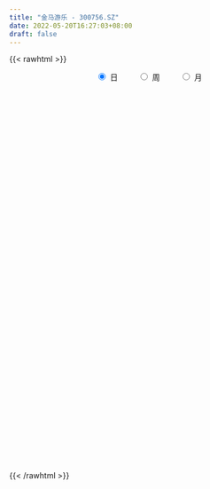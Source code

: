 ```yaml
---
title: "金马游乐 - 300756.SZ"
date: 2022-05-20T16:27:03+08:00
draft: false
---
```

{{< rawhtml >}}
    <div style="text-align: center">
        <label style="padding: 1rem;"><input style="margin-right: .5rem" type="radio" name="period" value="D" checked onclick="period_change(this)">日</label>
        <label style="padding: 1rem;"><input style="margin-right: .5rem" type="radio" name="period" value="W" onclick="period_change(this)">周</label>
        <label style="padding: 1rem;"><input style="margin-right: .5rem" type="radio" name="period" value="M" onclick="period_change(this)">月</label>
    </div>
    <div id="chart" style="height: 700px;"></div> 
    <script type="text/javascript">
        const D_v = [41791.72,28445.21,29603.49,18805.01,25481.52,21614.61,13512.84,15832.2,21004.2,51958.06,29318.16,19477.83,19398.28,21227.28,16677.79,29807.79,22345.24,20035.12,13011.92,22709.76,17026.54,17397.31,15938.8,26209.72,21666.99,13577.0,18174.87,13689.4,12598.96,11327.68,15265.4,8093.0,11529.49,7909.86,12823.84,11149.48,10068.52,16698.42,15607.52,10422.4,7489.0,21372.32,23774.2,17710.72,13876.42,17739.04,36797.83,20858.23,15910.48,14845.24,17178.0,12751.32,12266.32,13842.59,13788.48,15167.4,15222.09,13916.52,11595.19,11671.18,34374.65,35642.68,20893.26,19210.4,13334.0,11614.6,7836.52,8804.0,13968.81,15282.57,9867.14,15678.86,11399.45,21634.32,18887.16,24591.29,15688.49,25039.28,18255.13,35485.08,25332.93,16117.15,16929.19,17138.19,32909.09,66642.56,39795.81,32542.0,27657.74,19979.61,13979.57,21796.95,14996.46,11065.72,11723.44,9374.2,10026.48,6501.82,8238.06,5513.89,8792.71,7507.0,6405.96,6919.1,8795.6,4790.4,5528.32,6126.6,6382.0,6943.16,4678.0,5534.17,3573.55,6371.26,10376.12,7193.3,7725.92,6189.82,7402.15,12144.49,22395.38,20398.78,43490.53,37505.17,47205.06,58125.58,39273.61,30951.4,39375.48,69225.74,44776.04,37447.2,43172.28,102939.01,64238.3,77310.62,41898.05,47973.95,68713.9,48611.01,32562.49,33575.04,27593.36,23090.76,27222.0,66225.52,58573.16,52114.12,30838.2,46914.72,38780.6,38598.81,55212.16,45372.04,31660.92,35950.88,20894.36,28726.52,24965.29,30017.8,25528.18,30975.21,59998.12,38631.05,34558.01,17453.0,48476.63,47192.4,33778.0,48865.0,33880.08,32244.68,27679.2,29752.88,27123.69,19470.12,21349.32,10469.25,14386.09,10725.72,12309.0,14958.22,13613.82,13543.0,17791.32,39294.0,30204.36,19167.0,19820.0,10713.04,11099.0,12220.04,12632.32,19011.48,9457.0,10245.06,9083.16,6327.52,10867.0,9359.0,10230.72,13039.49,9687.6,8901.88,8170.24,7325.52,8995.6,13392.12,17716.2,9926.16,10277.2,20566.0,9602.0,12883.6,9801.92,10905.0,11874.96,7671.76,10244.44,26529.04,22950.72,21790.52,22899.28,15997.0,29352.28,24124.64,14117.52,14490.0,9316.56,20406.04,11741.04,10606.0,9542.32,11204.88,9603.0,8494.52,9356.94,8498.4,7420.64,4725.6,7469.36,5626.0,6974.78,9442.08,6322.6,9594.44,5317.61,4576.0,3890.0,4084.32]
const D_histogram = [0.0,-0.0293561254,-0.0270048717,-0.0673830648,-0.056329956,-0.1270871802,-0.1366326395,-0.1708176122,-0.1525326002,0.1532993592,0.3038902384,0.3498685193,0.3538733905,0.352889833,0.3301579315,0.2578576682,0.1978964336,0.0877345035,0.0416655618,0.0706359179,0.112412776,0.1150979134,0.0565019585,-0.181150624,-0.3458537196,-0.5007217523,-0.4716870413,-0.4203682432,-0.3631960894,-0.3262224327,-0.2335422424,-0.2251442296,-0.1680296559,-0.1576582191,-0.1129511639,-0.0558293304,-0.0780326454,-0.0956449789,-0.0052157203,0.0020609015,0.0251178121,0.1486970078,0.080213776,-0.0024968449,-0.0948888127,-0.2048818432,-0.3803006759,-0.4590292791,-0.4273086509,-0.350023868,-0.2436049168,-0.1928717425,-0.1945774969,-0.2050055203,-0.1784051081,-0.2074413561,-0.1576737441,-0.1130934138,-0.0757581129,-0.0377284232,0.0786009872,0.0060716986,-0.0916975678,-0.0531719129,-0.0140805936,0.0380261968,0.0737746332,0.0787207083,0.1258248922,0.1308647086,0.1300367608,0.1648449859,0.2038344382,0.2850557894,0.37060905,0.33612343,0.3231679607,0.2796155667,0.2255513441,0.1921074586,0.1811996291,0.1864903089,0.2088896246,0.2390856379,0.3071403357,0.3959329023,0.3664457012,0.318416788,0.2931053161,0.2278083284,0.1499255983,0.0072686187,-0.1123663135,-0.2065766695,-0.2328550066,-0.2631480173,-0.3129148695,-0.3268931268,-0.3903522805,-0.3874349869,-0.3026171571,-0.2525470092,-0.2307724259,-0.186505132,-0.1070609657,-0.0471416198,-0.0267443911,-0.0193636276,-0.0230368171,-0.0608349454,-0.0891838799,-0.0901374011,-0.0609010486,-0.0562557383,-0.0958568623,-0.0747425144,-0.0075749077,0.0141166104,0.078887454,0.1581499163,0.2541052757,0.310241759,0.4462606998,0.5029474001,0.5651426869,0.6855926222,0.722997742,0.658794566,0.6227522952,0.5729219193,0.4615107976,0.4432876871,0.3870532876,0.5515669985,0.4527196791,0.3888728962,0.2083873683,0.1641687917,0.1268932809,-0.1034767336,-0.3059926202,-0.4854800324,-0.5851349182,-0.5975621297,-0.5609614247,-0.3583394722,-0.1297485681,-0.0114400126,0.0507151465,0.1081239402,0.1407947814,0.0404168225,0.0596510713,0.0742159603,-0.0037850364,-0.1388978522,-0.2258266399,-0.2449359483,-0.2372080901,-0.1850820823,-0.1399858749,-0.0553920539,0.0483734546,0.0418192684,-0.080219793,-0.1551049457,-0.118298273,-0.0297377615,0.0062760872,-0.1061429459,-0.0865671342,-0.173988688,-0.1703323869,-0.2587270315,-0.2968475022,-0.3295001298,-0.4309295839,-0.4676976595,-0.5579466641,-0.5308477066,-0.4731658176,-0.380391533,-0.2728092899,-0.1737270896,-0.1536937217,-0.0218096476,0.0048377771,0.0362309407,-0.0057962844,-0.0156826192,0.0168283408,0.0090764533,0.0441209964,0.01662166,0.0208859619,0.0422352451,0.0839266392,0.1168459575,0.1378078716,0.1319932203,0.1330120466,0.0677579642,0.0242202031,0.0386405884,0.0642932945,0.0508225424,-0.0491210217,-0.0473032189,-0.0218959697,-0.0174468355,-0.0148401285,-0.0556107014,-0.0932255321,-0.1400798027,-0.1433628322,-0.1124556307,-0.1406164555,-0.114658515,-0.0775774149,-0.0161462726,0.0720415458,0.1415803032,0.1948239873,0.1503797536,0.2196395888,0.1703262119,0.1107934574,0.0062421982,-0.0246945926,0.018352023,0.0442066445,0.0297497872,-0.0086453008,-0.1538239356,-0.2833046622,-0.3355243379,-0.3989956013,-0.3446670971,-0.2619624161,-0.1920139666,-0.0988285122,-0.0199889508,0.0381134219,0.0768945527,0.1102917471,0.1517139906,0.1637401381,0.1812266437,0.2020822255,0.2177520188]
const D_fast = [0.0,-0.0366951567,-0.041095121,-0.0983190802,-0.1013484605,-0.2038774797,-0.2475810989,-0.3244704747,-0.3443186127,-0.0001618135,0.2264016253,0.359847036,0.4523202548,0.5395591556,0.599366737,0.5915308907,0.5810437645,0.4928154603,0.4571629091,0.5037922446,0.5736722967,0.6051319125,0.5606614472,0.2777212087,0.0265546832,-0.2534937876,-0.3423808369,-0.3961540996,-0.4297809681,-0.4743629196,-0.4400682899,-0.4879563345,-0.4728491748,-0.5018922927,-0.4854230285,-0.4422585277,-0.483970004,-0.5254935822,-0.4363682536,-0.4285764065,-0.3992400429,-0.2384865952,-0.286916383,-0.3702512152,-0.4863653861,-0.6475788774,-0.9180728791,-1.1115588021,-1.1866653366,-1.1968865207,-1.1513687987,-1.1488535601,-1.1992036886,-1.2608830921,-1.278883957,-1.3597805439,-1.349431368,-1.3331243911,-1.3147286185,-1.2861310346,-1.1501513774,-1.2211627413,-1.3418563997,-1.316623723,-1.2810525521,-1.2194392125,-1.1652471178,-1.1406208656,-1.0620604587,-1.0243044652,-0.9926232228,-0.9166037511,-0.8266556893,-0.6741703908,-0.4959648676,-0.4464196301,-0.3785831093,-0.3522316116,-0.3499079982,-0.3353250191,-0.3009329412,-0.2490196843,-0.1743979624,-0.0844305396,0.0604092422,0.2481850343,0.3103092584,0.3418845422,0.3898493994,0.3815044938,0.3411031633,0.2002633384,0.0525368278,-0.0933176956,-0.1778097844,-0.2738897994,-0.401885369,-0.4975869079,-0.6586341318,-0.7525755849,-0.7434120443,-0.7564786488,-0.7923971719,-0.7947561611,-0.7420772362,-0.6939432952,-0.6802321643,-0.6776923077,-0.6871247014,-0.7401315661,-0.7907764706,-0.8142643421,-0.8002532517,-0.809671876,-0.8732372156,-0.8708084962,-0.8055346165,-0.7803139458,-0.6958212386,-0.5770212973,-0.417539619,-0.2838426959,-0.0362585802,0.1461649701,0.3496459287,0.6414940195,0.8596485748,0.9601440403,1.0797898433,1.1731899472,1.1771565249,1.2697553362,1.3102842586,1.6126897191,1.6270223195,1.6603937607,1.5320050749,1.5288286962,1.5232765056,1.2670373077,0.988023266,0.6871658457,0.4412272304,0.2794094864,0.1757698353,0.2888069197,0.4849606818,0.6004092342,0.6752431799,0.7596829587,0.8275524953,0.7372787419,0.7714257586,0.8045446377,0.7255973818,0.555760103,0.4123746554,0.3320313599,0.2804571955,0.2863126828,0.2964124214,0.3671582289,0.4830171011,0.4869177321,0.3448237223,0.2311623332,0.2383944377,0.3195205088,0.3571033793,0.2181486097,0.2160826379,0.085163912,0.0462371164,-0.106839286,-0.2191716323,-0.3341992924,-0.5433611424,-0.6970536329,-0.9267893035,-1.0324022727,-1.0930118381,-1.0953354367,-1.0559555161,-1.0003050881,-1.0186951507,-0.8922634886,-0.8644066195,-0.8239557207,-0.8674320169,-0.8812390066,-0.8445209614,-0.8500037356,-0.8039289434,-0.8272728647,-0.8177870724,-0.7858789779,-0.723205924,-0.6610751163,-0.6056612343,-0.5784775805,-0.5442057425,-0.592520334,-0.6300030443,-0.6059225119,-0.5641964822,-0.5649615987,-0.6771854182,-0.6871934201,-0.6672601633,-0.667172738,-0.6682760631,-0.7229493113,-0.7838705251,-0.8657447464,-0.9048684839,-0.9020751902,-0.9653901288,-0.9680968171,-0.9504100707,-0.8930154965,-0.7868172917,-0.6818834584,-0.5799337776,-0.5867830728,-0.4626133404,-0.4693451644,-0.5011795545,-0.6041702641,-0.6412807031,-0.5936460818,-0.5567397991,-0.5637592096,-0.6043156229,-0.7879502415,-0.9882571338,-1.1243578939,-1.2875780577,-1.3194163278,-1.3022022507,-1.2802572929,-1.2117789665,-1.1379366428,-1.0703059146,-1.0123011456,-0.9513310144,-0.8719802733,-0.8190190912,-0.7562259248,-0.6848497867,-0.6147419886]
const D_slow = [0.0,-0.0073390313,-0.0140902493,-0.0309360155,-0.0450185045,-0.0767902995,-0.1109484594,-0.1536528624,-0.1917860125,-0.1534611727,-0.0774886131,0.0099785167,0.0984468643,0.1866693226,0.2692088055,0.3336732225,0.3831473309,0.4050809568,0.4154973472,0.4331563267,0.4612595207,0.4900339991,0.5041594887,0.4588718327,0.3724084028,0.2472279647,0.1293062044,0.0242141436,-0.0665848787,-0.1481404869,-0.2065260475,-0.2628121049,-0.3048195189,-0.3442340737,-0.3724718646,-0.3864291972,-0.4059373586,-0.4298486033,-0.4311525334,-0.430637308,-0.424357855,-0.387183603,-0.367130159,-0.3677543702,-0.3914765734,-0.4426970342,-0.5377722032,-0.652529523,-0.7593566857,-0.8468626527,-0.9077638819,-0.9559818175,-1.0046261918,-1.0558775718,-1.1004788489,-1.1523391879,-1.1917576239,-1.2200309773,-1.2389705056,-1.2484026114,-1.2287523646,-1.2272344399,-1.2501588319,-1.2634518101,-1.2669719585,-1.2574654093,-1.239021751,-1.2193415739,-1.1878853509,-1.1551691737,-1.1226599835,-1.081448737,-1.0304901275,-0.9592261802,-0.8665739176,-0.7825430601,-0.70175107,-0.6318471783,-0.5754593423,-0.5274324776,-0.4821325704,-0.4355099931,-0.383287587,-0.3235161775,-0.2467310936,-0.147747868,-0.0561364427,0.0234677543,0.0967440833,0.1536961654,0.191177565,0.1929947197,0.1649031413,0.1132589739,0.0550452223,-0.0107417821,-0.0889704994,-0.1706937811,-0.2682818513,-0.365140598,-0.4407948873,-0.5039316396,-0.561624746,-0.608251029,-0.6350162705,-0.6468016754,-0.6534877732,-0.6583286801,-0.6640878844,-0.6792966207,-0.7015925907,-0.724126941,-0.7393522031,-0.7534161377,-0.7773803533,-0.7960659819,-0.7979597088,-0.7944305562,-0.7747086927,-0.7351712136,-0.6716448947,-0.5940844549,-0.48251928,-0.35678243,-0.2154967582,-0.0440986027,0.1366508328,0.3013494743,0.4570375481,0.6002680279,0.7156457273,0.8264676491,0.923230971,1.0611227206,1.1743026404,1.2715208645,1.3236177065,1.3646599045,1.3963832247,1.3705140413,1.2940158863,1.1726458781,1.0263621486,0.8769716162,0.73673126,0.6471463919,0.6147092499,0.6118492468,0.6245280334,0.6515590185,0.6867577138,0.6968619194,0.7117746873,0.7303286774,0.7293824183,0.6946579552,0.6382012952,0.5769673082,0.5176652856,0.4713947651,0.4363982963,0.4225502829,0.4346436465,0.4450984636,0.4250435154,0.3862672789,0.3566927107,0.3492582703,0.3508272921,0.3242915556,0.3026497721,0.2591526001,0.2165695033,0.1518877455,0.0776758699,-0.0046991625,-0.1124315585,-0.2293559734,-0.3688426394,-0.5015545661,-0.6198460205,-0.7149439037,-0.7831462262,-0.8265779986,-0.865001429,-0.8704538409,-0.8692443966,-0.8601866615,-0.8616357326,-0.8655563874,-0.8613493022,-0.8590801888,-0.8480499398,-0.8438945247,-0.8386730343,-0.828114223,-0.8071325632,-0.7779210738,-0.7434691059,-0.7104708008,-0.6772177892,-0.6602782981,-0.6542232474,-0.6445631003,-0.6284897767,-0.6157841411,-0.6280643965,-0.6398902012,-0.6453641936,-0.6497259025,-0.6534359346,-0.66733861,-0.690644993,-0.7256649437,-0.7615056517,-0.7896195594,-0.8247736733,-0.853438302,-0.8728326558,-0.8768692239,-0.8588588375,-0.8234637617,-0.7747577649,-0.7371628265,-0.6822529292,-0.6396713763,-0.6119730119,-0.6104124624,-0.6165861105,-0.6119981048,-0.6009464436,-0.5935089968,-0.595670322,-0.6341263059,-0.7049524715,-0.788833556,-0.8885824563,-0.9747492306,-1.0402398346,-1.0882433263,-1.1129504543,-1.117947692,-1.1084193366,-1.0891956984,-1.0616227616,-1.0236942639,-0.9827592294,-0.9374525685,-0.8869320121,-0.8324940074]
const D_data = [['2021-05-11', 31.1, 31.06, 29.81, 32.2],['2021-05-12', 30.4, 30.6, 29.54, 31.19],['2021-05-13', 30.48, 30.9, 30.0, 32.05],['2021-05-14', 30.88, 30.22, 29.95, 31.18],['2021-05-17', 30.03, 30.73, 29.45, 31.44],['2021-05-18', 30.15, 29.46, 29.28, 31.1],['2021-05-19', 29.52, 29.89, 29.3, 30.8],['2021-05-20', 29.99, 29.32, 29.03, 30.24],['2021-05-21', 29.5, 29.78, 28.63, 31.18],['2021-05-24', 29.71, 34.24, 29.5, 34.24],['2021-05-25', 33.87, 33.7, 33.41, 34.94],['2021-05-26', 34.39, 33.18, 32.71, 34.47],['2021-05-27', 32.68, 33.08, 32.6, 33.89],['2021-05-28', 32.73, 33.33, 32.48, 34.45],['2021-05-31', 33.02, 33.3, 32.51, 33.5],['2021-06-01', 34.3, 32.7, 32.5, 35.6],['2021-06-02', 32.0, 32.73, 31.31, 33.48],['2021-06-03', 32.08, 31.81, 31.67, 33.87],['2021-06-04', 32.1, 32.3, 31.65, 33.34],['2021-06-07', 32.3, 33.3, 31.89, 33.63],['2021-06-08', 33.18, 33.79, 33.02, 34.34],['2021-06-09', 33.55, 33.58, 33.25, 35.08],['2021-06-10', 33.29, 32.8, 32.39, 34.11],['2021-06-11', 32.48, 29.77, 29.7, 33.21],['2021-06-15', 30.18, 29.44, 28.9, 31.16],['2021-06-16', 28.64, 28.4, 28.31, 29.44],['2021-06-17', 28.58, 30.0, 28.11, 30.36],['2021-06-18', 31.59, 30.15, 28.82, 31.59],['2021-06-21', 29.85, 30.2, 29.49, 30.43],['2021-06-22', 30.2, 29.91, 29.76, 30.98],['2021-06-23', 29.51, 30.71, 29.51, 31.45],['2021-06-24', 30.71, 29.71, 29.5, 30.71],['2021-06-25', 29.6, 30.3, 29.0, 30.64],['2021-06-28', 29.8, 29.72, 29.7, 30.85],['2021-06-29', 30.2, 30.14, 29.6, 31.5],['2021-06-30', 29.75, 30.45, 29.4, 30.67],['2021-07-01', 30.04, 29.44, 29.17, 30.32],['2021-07-02', 29.45, 29.26, 28.38, 29.78],['2021-07-05', 29.0, 30.71, 28.68, 30.85],['2021-07-06', 30.74, 29.87, 29.39, 30.98],['2021-07-07', 29.9, 30.1, 29.42, 30.46],['2021-07-08', 30.2, 31.77, 29.87, 32.45],['2021-07-09', 31.75, 29.55, 29.29, 31.77],['2021-07-12', 29.55, 28.94, 28.68, 29.84],['2021-07-13', 28.8, 28.25, 28.13, 29.08],['2021-07-14', 28.24, 27.3, 27.1, 28.77],['2021-07-15', 25.0, 25.4, 24.39, 26.78],['2021-07-16', 25.49, 25.5, 24.93, 26.05],['2021-07-19', 25.16, 26.3, 25.15, 26.8],['2021-07-20', 26.26, 26.74, 25.99, 26.97],['2021-07-21', 26.94, 27.24, 26.94, 28.21],['2021-07-22', 26.97, 26.66, 26.42, 27.47],['2021-07-23', 26.5, 25.84, 25.49, 26.92],['2021-07-26', 25.58, 25.39, 25.0, 26.44],['2021-07-27', 25.49, 25.59, 25.18, 26.36],['2021-07-28', 25.33, 24.57, 24.47, 25.71],['2021-07-29', 24.56, 25.3, 24.55, 25.45],['2021-07-30', 25.08, 25.21, 24.5, 26.25],['2021-08-02', 24.7, 25.09, 24.55, 25.44],['2021-08-03', 25.09, 25.08, 24.76, 25.65],['2021-08-04', 25.59, 26.32, 25.59, 29.99],['2021-08-05', 25.8, 23.93, 23.87, 25.95],['2021-08-06', 23.73, 22.94, 22.43, 23.99],['2021-08-09', 22.74, 24.25, 22.63, 24.35],['2021-08-10', 24.02, 24.26, 23.78, 24.57],['2021-08-11', 24.2, 24.5, 23.9, 24.66],['2021-08-12', 24.5, 24.4, 24.16, 24.65],['2021-08-13', 24.28, 24.01, 23.79, 24.54],['2021-08-16', 24.25, 24.59, 24.05, 24.98],['2021-08-17', 24.49, 24.14, 24.08, 24.97],['2021-08-18', 23.89, 24.02, 23.41, 24.13],['2021-08-19', 23.96, 24.52, 23.91, 24.94],['2021-08-20', 24.78, 24.77, 24.01, 25.36],['2021-08-23', 24.54, 25.68, 24.49, 26.26],['2021-08-24', 25.8, 26.32, 25.07, 26.38],['2021-08-25', 26.31, 25.12, 25.05, 26.31],['2021-08-26', 24.89, 25.42, 24.89, 25.88],['2021-08-27', 25.42, 25.03, 24.32, 26.25],['2021-08-30', 24.85, 24.75, 24.3, 25.6],['2021-08-31', 25.2, 24.86, 24.6, 26.75],['2021-09-01', 24.61, 25.1, 23.59, 25.29],['2021-09-02', 24.8, 25.37, 24.7, 25.58],['2021-09-03', 25.5, 25.76, 25.06, 26.03],['2021-09-06', 25.76, 26.13, 25.61, 26.48],['2021-09-07', 26.27, 27.05, 25.9, 28.0],['2021-09-08', 27.5, 27.99, 27.1, 30.5],['2021-09-09', 27.78, 26.96, 26.57, 27.83],['2021-09-10', 26.64, 26.79, 26.3, 28.39],['2021-09-13', 26.34, 27.13, 25.89, 27.92],['2021-09-14', 27.14, 26.61, 26.61, 27.97],['2021-09-15', 26.3, 26.24, 26.02, 27.0],['2021-09-16', 26.1, 24.92, 24.83, 26.48],['2021-09-17', 24.92, 24.48, 24.13, 25.16],['2021-09-22', 24.0, 24.11, 23.7, 24.5],['2021-09-23', 24.3, 24.47, 24.02, 24.78],['2021-09-24', 24.57, 24.07, 23.86, 24.87],['2021-09-27', 24.0, 23.37, 23.07, 24.5],['2021-09-28', 23.11, 23.37, 23.11, 23.76],['2021-09-29', 23.37, 22.22, 22.22, 23.37],['2021-09-30', 22.29, 22.53, 22.21, 22.75],['2021-10-08', 22.76, 23.46, 22.76, 23.98],['2021-10-11', 23.65, 23.1, 22.81, 23.66],['2021-10-12', 22.95, 22.67, 22.33, 23.27],['2021-10-13', 22.71, 22.88, 22.38, 22.95],['2021-10-14', 22.9, 23.45, 22.78, 23.7],['2021-10-15', 23.66, 23.43, 23.26, 23.66],['2021-10-18', 23.43, 23.03, 22.8, 23.46],['2021-10-19', 23.1, 22.83, 22.74, 23.48],['2021-10-20', 22.72, 22.59, 22.43, 22.79],['2021-10-21', 22.68, 21.92, 21.91, 22.68],['2021-10-22', 22.03, 21.7, 21.67, 22.16],['2021-10-25', 21.93, 21.79, 21.3, 21.93],['2021-10-26', 21.92, 22.08, 21.75, 22.09],['2021-10-27', 22.14, 21.71, 21.65, 22.59],['2021-10-28', 21.89, 20.89, 20.67, 21.89],['2021-10-29', 21.2, 21.42, 20.71, 21.66],['2021-11-01', 21.12, 22.09, 21.12, 22.26],['2021-11-02', 22.12, 21.65, 21.35, 22.35],['2021-11-03', 21.86, 22.35, 21.31, 22.52],['2021-11-04', 22.39, 22.91, 22.2, 23.5],['2021-11-05', 22.88, 23.66, 22.3, 24.39],['2021-11-08', 23.62, 23.71, 23.33, 24.6],['2021-11-09', 23.02, 25.46, 23.02, 26.46],['2021-11-10', 25.07, 25.31, 25.06, 26.7],['2021-11-11', 25.08, 26.09, 24.84, 26.65],['2021-11-12', 25.7, 27.8, 25.53, 28.38],['2021-11-15', 27.2, 27.76, 26.62, 28.15],['2021-11-16', 27.61, 27.0, 26.82, 27.81],['2021-11-17', 27.0, 27.65, 26.94, 28.65],['2021-11-18', 27.31, 27.8, 27.0, 30.46],['2021-11-19', 27.36, 27.1, 26.63, 28.75],['2021-11-22', 27.18, 28.39, 26.96, 28.8],['2021-11-23', 28.3, 28.17, 26.41, 28.3],['2021-11-24', 27.99, 31.75, 27.55, 33.8],['2021-11-25', 30.65, 29.19, 28.88, 31.2],['2021-11-26', 28.64, 29.7, 27.72, 33.8],['2021-11-29', 28.67, 28.0, 27.77, 29.5],['2021-11-30', 28.28, 29.44, 27.56, 29.46],['2021-12-01', 29.89, 29.62, 27.89, 30.7],['2021-12-02', 28.78, 26.68, 26.68, 28.91],['2021-12-03', 26.7, 25.88, 25.8, 27.14],['2021-12-06', 26.08, 24.99, 24.9, 26.18],['2021-12-07', 25.03, 24.96, 24.91, 25.7],['2021-12-08', 24.88, 25.41, 24.84, 25.96],['2021-12-09', 25.39, 25.74, 25.2, 26.75],['2021-12-10', 25.75, 28.2, 25.51, 29.0],['2021-12-13', 28.45, 29.59, 27.6, 30.0],['2021-12-14', 29.3, 29.18, 28.88, 30.4],['2021-12-15', 29.47, 29.07, 28.97, 30.23],['2021-12-16', 29.1, 29.49, 28.6, 30.76],['2021-12-17', 30.0, 29.62, 28.42, 30.13],['2021-12-20', 29.56, 27.94, 27.8, 29.66],['2021-12-21', 28.5, 29.36, 28.21, 30.1],['2021-12-22', 29.18, 29.55, 28.15, 29.93],['2021-12-23', 29.03, 28.35, 28.14, 29.14],['2021-12-24', 28.62, 27.1, 26.36, 28.65],['2021-12-27', 27.23, 27.05, 26.41, 27.68],['2021-12-28', 27.55, 27.51, 26.6, 28.38],['2021-12-29', 27.76, 27.7, 26.81, 28.21],['2021-12-30', 27.51, 28.32, 27.51, 28.89],['2021-12-31', 28.32, 28.43, 28.0, 29.21],['2022-01-04', 28.69, 29.26, 28.2, 29.53],['2022-01-05', 29.05, 30.07, 28.5, 30.58],['2022-01-06', 29.73, 29.05, 28.53, 29.8],['2022-01-07', 28.94, 27.3, 27.12, 29.5],['2022-01-10', 27.09, 27.32, 26.43, 27.59],['2022-01-11', 27.76, 28.56, 27.35, 29.47],['2022-01-12', 28.1, 29.54, 28.09, 30.73],['2022-01-13', 30.07, 29.26, 28.54, 30.07],['2022-01-14', 27.89, 27.2, 26.9, 28.1],['2022-01-17', 27.18, 28.57, 26.85, 28.8],['2022-01-18', 28.8, 26.98, 26.76, 28.8],['2022-01-19', 26.7, 27.79, 26.64, 28.49],['2022-01-20', 27.99, 26.26, 26.15, 28.05],['2022-01-21', 26.47, 26.34, 26.18, 27.98],['2022-01-24', 26.1, 25.97, 25.32, 26.39],['2022-01-25', 25.7, 24.43, 24.23, 25.98],['2022-01-26', 24.43, 24.48, 24.06, 24.77],['2022-01-27', 24.0, 23.01, 23.01, 24.41],['2022-01-28', 23.14, 23.81, 23.11, 24.11],['2022-02-07', 24.09, 23.94, 23.3, 24.59],['2022-02-08', 23.94, 24.35, 23.55, 24.73],['2022-02-09', 24.35, 24.71, 24.05, 25.1],['2022-02-10', 24.74, 24.87, 24.41, 25.1],['2022-02-11', 24.7, 23.95, 23.58, 24.89],['2022-02-14', 24.05, 25.57, 23.85, 26.58],['2022-02-15', 25.05, 24.55, 24.14, 25.73],['2022-02-16', 24.53, 24.66, 24.27, 25.05],['2022-02-17', 24.39, 23.6, 23.47, 24.54],['2022-02-18', 23.38, 23.73, 23.3, 23.84],['2022-02-21', 23.5, 24.2, 23.31, 24.22],['2022-02-22', 23.86, 23.65, 23.4, 24.2],['2022-02-23', 23.58, 24.16, 23.33, 24.17],['2022-02-24', 23.91, 23.3, 23.18, 24.49],['2022-02-25', 23.37, 23.53, 23.37, 24.47],['2022-02-28', 23.43, 23.72, 22.7, 23.75],['2022-03-01', 23.73, 24.08, 23.54, 24.43],['2022-03-02', 23.9, 24.14, 23.76, 24.28],['2022-03-03', 24.15, 24.13, 23.85, 24.55],['2022-03-04', 23.75, 23.84, 23.51, 24.44],['2022-03-07', 23.68, 23.92, 23.1, 24.0],['2022-03-08', 23.81, 22.9, 22.72, 23.89],['2022-03-09', 23.0, 22.82, 21.77, 23.27],['2022-03-10', 22.97, 23.4, 22.97, 23.8],['2022-03-11', 23.07, 23.6, 22.68, 23.75],['2022-03-14', 23.19, 23.1, 23.0, 23.69],['2022-03-15', 22.52, 21.62, 21.62, 23.03],['2022-03-16', 22.67, 22.5, 21.07, 22.79],['2022-03-17', 22.45, 22.75, 22.21, 23.8],['2022-03-18', 22.39, 22.46, 22.11, 23.07],['2022-03-21', 22.34, 22.35, 22.22, 22.77],['2022-03-22', 22.3, 21.58, 21.4, 22.49],['2022-03-23', 21.68, 21.25, 21.1, 21.69],['2022-03-24', 21.1, 20.71, 20.58, 21.13],['2022-03-25', 20.73, 20.9, 20.73, 21.4],['2022-03-28', 20.87, 21.19, 20.31, 21.5],['2022-03-29', 21.19, 20.24, 20.16, 21.36],['2022-03-30', 20.33, 20.69, 19.93, 20.71],['2022-03-31', 20.59, 20.8, 20.2, 21.2],['2022-04-01', 20.34, 21.21, 20.3, 22.3],['2022-04-06', 20.84, 21.85, 20.76, 22.2],['2022-04-07', 21.68, 22.01, 21.56, 22.7],['2022-04-08', 21.92, 22.16, 20.99, 22.36],['2022-04-11', 21.83, 20.99, 20.7, 22.0],['2022-04-12', 21.17, 22.53, 21.1, 22.63],['2022-04-13', 22.1, 21.16, 21.07, 22.37],['2022-04-14', 21.09, 20.76, 20.55, 21.36],['2022-04-15', 20.56, 19.71, 19.5, 20.56],['2022-04-18', 19.65, 20.17, 19.05, 20.32],['2022-04-19', 20.3, 21.04, 20.14, 21.63],['2022-04-20', 21.04, 20.95, 20.75, 21.44],['2022-04-21', 20.72, 20.42, 20.3, 21.3],['2022-04-22', 20.22, 19.9, 19.7, 20.35],['2022-04-25', 19.88, 17.91, 17.91, 19.88],['2022-04-26', 17.88, 17.09, 17.06, 18.33],['2022-04-27', 16.6, 17.21, 16.35, 17.5],['2022-04-28', 17.1, 16.34, 16.04, 17.2],['2022-04-29', 16.54, 17.36, 16.54, 17.54],['2022-05-05', 17.6, 17.7, 16.86, 17.96],['2022-05-06', 17.46, 17.62, 17.15, 17.85],['2022-05-09', 17.53, 18.08, 17.35, 18.39],['2022-05-10', 17.81, 18.16, 17.79, 18.32],['2022-05-11', 18.16, 18.12, 18.12, 18.76],['2022-05-12', 18.0, 18.03, 17.81, 18.52],['2022-05-13', 18.11, 18.08, 17.84, 18.35],['2022-05-16', 18.53, 18.34, 18.15, 18.86],['2022-05-17', 18.31, 18.1, 17.63, 18.52],['2022-05-18', 18.1, 18.25, 18.06, 18.48],['2022-05-19', 17.93, 18.42, 17.92, 18.45],['2022-05-20', 18.58, 18.5, 18.36, 18.79]]
const W_v = [451.44,93020.03,151437.92,117316.31,120244.6,96741.25,70704.45,63088.85,102173.64,98790.47,72074.56,46174.42,40260.51,30505.12,66606.12,34427.16,30251.48,9973.0,24899.26,23983.74,20367.61,42951.66,31099.43,32351.39,35270.04,30558.16,38344.34,34786.36,39306.34,32080.32,29244.16,25465.1,22633.59,58581.45,66174.75,57486.84,55841.73,66634.26,52278.13,7506.0,41118.1,39548.1,19701.44,23545.24,16847.4,15649.18,16589.22,11395.8,12542.83,15953.36,35979.15,22805.38,36519.53,34983.04,25807.28,20785.59,33995.93,32668.97,44489.84,41156.46,34007.9,34837.7,25188.9,20646.98,15418.08,30176.33,24003.68,17052.25,15691.42,9686.25,17926.16,20884.71,16743.91,22910.59,12712.78,28245.76,33703.89,49298.11,72969.69,59341.17,37605.81,26725.06,30861.24,76663.71,84213.34,92145.05,100748.43,89951.15,91031.08,47351.01,24629.12,12777.84,77803.58,77520.86,56331.71,82635.32,57243.33,35723.6,42433.06,36976.28,34698.41,34363.46,57587.37,34423.54,45860.55,46944.75,44672.92,50912.24,34955.88,21325.02,38900.27,63069.01,64378.94,52304.15,68616.83,33059.94,41549.77,39448.01,109698.51,54641.59,224710.94,76375.88,157437.99,97445.37,141379.61,101877.86,99282.13,67108.26,58814.53,58650.12,78665.44,106982.24,72951.36,71937.08,114176.96,60799.52,66196.83,105840.54,112119.48,189027.65,98410.33,32163.36,30280.25,8792.71,34418.06,29658.08,33048.4,55857.76,206725.12,223602.27,325107.41,239759.4,177706.68,227220.8,206794.81,130132.15,164162.39,195765.03,150680.53,76400.5,72215.36,119198.4,64419.84,45881.74,50029.93,57355.6,63130.72,67225.2,67640.52,98081.44,61611.96,47157.74,12146.24,35834.82,27462.37]
const W_histogram = [0.0,0.2831653561,0.655239896,0.7057998405,0.6850964406,0.52932492,0.5173338824,0.4294191816,0.5202641652,0.4974608627,0.5171969024,0.5123321291,0.3281258951,0.2923661927,0.0726513978,-0.1712449619,-0.4788018779,-0.7486043598,-0.9236400478,-0.9913400567,-1.0952051892,-1.0171364318,-1.1537024897,-1.1850547639,-1.0613539382,-1.0190246511,-0.8107159272,-0.7207188604,-0.613712835,-0.5552674071,-0.5060635557,-0.5051064476,-0.4530313028,-0.1807880371,-0.0224788428,0.1792689788,0.4748035894,0.663756473,0.6861196183,0.629730285,0.6386754081,0.5509316702,0.4081883599,0.182054566,0.0643429708,-0.1200609813,-0.2042234435,-0.2815483676,-0.275493817,-0.2610490789,-0.1608103313,-0.1099713064,0.0495167216,0.1284038023,0.1969841774,0.1441453459,-0.0720893466,-0.2169111035,-0.1790366352,-0.2424011736,-0.1480151509,-0.1374669836,-0.1873708986,-0.1878060083,-0.1860892434,-0.1826895858,-0.1721384912,-0.1563659529,-0.1716017459,-0.1410612794,-0.0740911789,-0.0160347463,0.0609333174,0.1536987594,0.1961416377,0.254729854,0.3298115386,0.4073525131,0.4782507749,0.4635976822,0.4173703467,0.4115371801,0.4399627533,0.66414309,0.8962830146,1.1281343588,1.4299570422,1.3621620381,1.2999106441,0.9708475446,0.6472189402,0.4401276011,0.2559438884,-0.0426560549,-0.2759659895,-0.2474483528,-0.2765623406,-0.3013515709,-0.4280192919,-0.4558498803,-0.569843056,-0.6929143521,-0.7613142613,-0.7339668348,-0.8627094518,-0.8738018634,-0.8538908929,-0.7708873445,-0.7600609706,-0.6867335564,-0.4035645717,-0.2121172741,0.0539633353,0.181719941,0.3062874346,0.3233487274,0.3179827526,0.2617402789,0.4593115929,0.4261258467,0.7072852965,0.9566065155,1.0386194543,1.0052712667,1.1537063893,1.1133841241,0.8586020214,0.6665092202,0.5075815088,0.3006723855,0.1587281606,-0.2123868083,-0.4270434832,-0.5933122883,-0.8238451185,-0.8675437759,-0.8096538056,-0.7211882065,-0.5865578728,-0.4095677391,-0.4275229282,-0.4444968556,-0.5310668079,-0.4978800219,-0.4515019266,-0.5067479549,-0.5291033333,-0.3676451374,0.0226514394,0.2269903683,0.5141437955,0.4272694493,0.5013824599,0.613935451,0.4918407848,0.4736509182,0.3634691105,0.266308223,0.1332935353,-0.1221000714,-0.2701388056,-0.3654878086,-0.4207041825,-0.41436579,-0.4039336231,-0.4479976801,-0.5496913453,-0.5615832933,-0.4744426025,-0.5456969375,-0.5427725499,-0.6664928112,-0.6828973336,-0.6168584838,-0.5037543526]
const W_fast = [0.0,0.3539566952,0.8898412091,1.1168511136,1.2674218239,1.2439815333,1.3613239663,1.3807640609,1.6016750858,1.703236999,1.8522722643,1.9754905233,1.873315763,1.9106476088,1.7090956633,1.4223880632,0.9951306777,0.5381771059,0.132231406,-0.1833036171,-0.560970047,-0.7371853975,-1.1621770778,-1.489793043,-1.6314307018,-1.8438575775,-1.8382278354,-1.9284104838,-1.9748326671,-2.0552040909,-2.1325161285,-2.2578356322,-2.3190183132,-2.0919720567,-1.9392825731,-1.6927175068,-1.2784819989,-0.9235899971,-0.7296969472,-0.6286537093,-0.4600397342,-0.4100505544,-0.4507467748,-0.6313669272,-0.7329927797,-0.9474119771,-1.0826303002,-1.2303423162,-1.2931612198,-1.3439787514,-1.2839425867,-1.2605963883,-1.0887291801,-0.9777411487,-0.8599147293,-0.8767172243,-1.1109742534,-1.3100237862,-1.3169084767,-1.4408733085,-1.3834910736,-1.4073096522,-1.5040562918,-1.5514429035,-1.5962484495,-1.6385211883,-1.6710047166,-1.6943236665,-1.752459896,-1.7571847493,-1.7087374436,-1.6546896975,-1.5624883045,-1.4312981726,-1.3398198849,-1.217549205,-1.0600146358,-0.8806355331,-0.6901745775,-0.5889282496,-0.5308129985,-0.4337618701,-0.2953456085,0.0948705007,0.5510811789,1.0649661128,1.7242780568,1.9970235622,2.2597498292,2.1733986159,2.0115747466,1.9145153077,1.7943175671,1.4850536101,1.1827521782,1.1494077266,1.0511531537,0.9510260307,0.7173534867,0.5755604282,0.3191064885,0.0228066044,-0.2359218702,-0.3920661523,-0.7364861323,-0.9660290097,-1.1595907625,-1.2693090502,-1.4484979189,-1.5468538939,-1.3645760521,-1.226158073,-0.9465866297,-0.7734000389,-0.5722606866,-0.4743622119,-0.4002324985,-0.3910399026,-0.0786406904,-0.0052949749,0.452685799,0.941158647,1.2828264493,1.5007960784,1.9376577984,2.1756815641,2.1355499668,2.1100844707,2.0780521365,1.9463111095,1.8440489248,1.4198372538,1.0984197082,0.783822831,0.3473287212,0.0867441198,-0.0577793613,-0.1496108139,-0.1616199484,-0.0870217495,-0.2118576706,-0.3399558119,-0.5592924662,-0.6505756857,-0.717073072,-0.899006089,-1.0536373008,-0.9840903891,-0.5881309525,-0.3270444315,0.0886449446,0.1085879607,0.3080465862,0.5740834401,0.5749489701,0.675171833,0.655857303,0.6252734712,0.5255821674,0.2396635428,0.0240901072,-0.1626308479,-0.3230232675,-0.4202763225,-0.5108275613,-0.6668910383,-0.9060075398,-1.0582953112,-1.089765271,-1.2974438404,-1.4302125903,-1.7205560543,-1.9076849101,-1.9958606814,-2.0086951382]
const W_slow = [0.0,0.070791339,0.234601313,0.4110512732,0.5823253833,0.7146566133,0.8439900839,0.9513448793,1.0814109206,1.2057761363,1.3350753619,1.4631583942,1.5451898679,1.6182814161,1.6364442655,1.5936330251,1.4739325556,1.2867814657,1.0558714537,0.8080364396,0.5342351422,0.2799510343,-0.0084745881,-0.3047382791,-0.5700767636,-0.8248329264,-1.0275119082,-1.2076916233,-1.3611198321,-1.4999366838,-1.6264525728,-1.7527291847,-1.8659870104,-1.9111840196,-1.9168037303,-1.8719864856,-1.7532855883,-1.58734647,-1.4158165655,-1.2583839942,-1.0987151422,-0.9609822247,-0.8589351347,-0.8134214932,-0.7973357505,-0.8273509958,-0.8784068567,-0.9487939486,-1.0176674028,-1.0829296726,-1.1231322554,-1.150625082,-1.1382459016,-1.106144951,-1.0568989067,-1.0208625702,-1.0388849068,-1.0931126827,-1.1378718415,-1.1984721349,-1.2354759226,-1.2698426685,-1.3166853932,-1.3636368953,-1.4101592061,-1.4558316025,-1.4988662253,-1.5379577136,-1.5808581501,-1.6161234699,-1.6346462646,-1.6386549512,-1.6234216219,-1.584996932,-1.5359615226,-1.4722790591,-1.3898261744,-1.2879880462,-1.1684253524,-1.0525259319,-0.9481833452,-0.8452990502,-0.7353083618,-0.5692725893,-0.3452018357,-0.063168246,0.2943210146,0.6348615241,0.9598391851,1.2025510713,1.3643558063,1.4743877066,1.5383736787,1.527709665,1.4587181676,1.3968560794,1.3277154943,1.2523776016,1.1453727786,1.0314103085,0.8889495445,0.7157209565,0.5253923911,0.3419006825,0.1262233195,-0.0922271463,-0.3056998696,-0.4984217057,-0.6884369483,-0.8601203375,-0.9610114804,-1.0140407989,-1.0005499651,-0.9551199798,-0.8785481212,-0.7977109393,-0.7182152512,-0.6527801814,-0.5379522832,-0.4314208216,-0.2545994974,-0.0154478686,0.244206995,0.4955248117,0.783951409,1.06229744,1.2769479454,1.4435752505,1.5704706277,1.645638724,1.6853207642,1.6322240621,1.5254631913,1.3771351193,1.1711738396,0.9542878957,0.7518744443,0.5715773926,0.4249379244,0.3225459897,0.2156652576,0.1045410437,-0.0282256583,-0.1526956637,-0.2655711454,-0.3922581341,-0.5245339675,-0.6164452518,-0.6107823919,-0.5540347999,-0.425498851,-0.3186814886,-0.1933358737,-0.0398520109,0.0831081853,0.2015209148,0.2923881925,0.3589652482,0.392288632,0.3617636142,0.2942289128,0.2028569606,0.097680915,-0.0059105325,-0.1068939382,-0.2188933583,-0.3563161946,-0.4967120179,-0.6153226685,-0.7517469029,-0.8874400404,-1.0540632432,-1.2247875766,-1.3790021975,-1.5049407857]
const W_data = [['2018-12-28', 25.0893, 30.1087, 25.0893, 30.1087],['2019-01-04', 33.1211, 34.5458, 32.4845, 36.0443],['2019-01-11', 34.5109, 37.8377, 33.6413, 37.8377],['2019-01-18', 38.9363, 35.5474, 33.389, 39.1654],['2019-01-25', 35.7919, 35.3649, 34.8874, 38.8005],['2019-02-01', 35.5512, 33.7733, 33.0357, 37.3525],['2019-02-15', 33.9014, 35.6522, 33.7772, 36.8711],['2019-02-22', 35.8269, 34.9379, 34.3556, 36.7896],['2019-03-01', 34.8991, 37.7135, 34.7438, 39.7244],['2019-03-08', 37.9581, 37.0458, 36.9798, 41.9915],['2019-03-15', 36.9953, 38.1599, 36.9953, 41.4053],['2019-03-22', 38.1211, 38.5054, 37.1467, 39.4332],['2019-03-29', 37.6669, 36.2966, 35.4425, 38.684],['2019-04-04', 36.4519, 38.0357, 36.4053, 38.6064],['2019-04-12', 37.2671, 35.4154, 33.5481, 38.0357],['2019-04-19', 35.4425, 34.045, 33.7306, 35.7104],['2019-04-26', 34.045, 31.7081, 31.677, 34.3828],['2019-04-30', 31.7081, 30.3183, 29.9068, 31.7081],['2019-05-10', 29.1188, 29.7943, 27.5621, 29.8602],['2019-05-17', 29.5031, 29.8447, 29.2818, 32.2205],['2019-05-24', 30.3028, 28.1832, 28.162, 30.7958],['2019-05-31', 28.1832, 29.6033, 27.7804, 30.2957],['2019-06-06', 29.5467, 25.9011, 25.8022, 29.5609],['2019-06-14', 26.1413, 25.8022, 25.781, 27.5897],['2019-06-21', 25.788, 27.0315, 25.5761, 27.5543],['2019-06-28', 27.0245, 25.5266, 25.3005, 27.1375],['2019-07-05', 25.8658, 27.4201, 25.8446, 27.6462],['2019-07-12', 27.2293, 25.9717, 25.5054, 27.2293],['2019-07-19', 26.3533, 26.0, 25.8234, 27.2717],['2019-07-26', 26.2402, 25.1663, 24.6435, 26.2402],['2019-08-02', 25.0957, 24.6929, 24.5163, 25.7315],['2019-08-09', 24.7141, 23.5766, 23.3505, 24.9402],['2019-08-16', 23.4636, 23.7179, 23.1598, 24.0076],['2019-08-23', 23.8592, 26.8337, 23.7815, 27.2576],['2019-08-30', 26.2473, 26.219, 25.9082, 27.6957],['2019-09-06', 26.0565, 27.5332, 25.7386, 28.3951],['2019-09-12', 27.5402, 30.0625, 27.5402, 30.2886],['2019-09-20', 29.9495, 30.2603, 28.8755, 31.4332],['2019-09-27', 30.5995, 29.0734, 27.6462, 30.9386],['2019-09-30', 29.6739, 28.3315, 28.1832, 29.6739],['2019-10-11', 28.3457, 29.363, 28.3386, 30.5147],['2019-10-18', 29.2853, 28.2679, 27.2011, 30.2391],['2019-10-25', 28.6707, 27.2082, 26.763, 28.6707],['2019-11-01', 27.2082, 25.2793, 24.8766, 27.7098],['2019-11-08', 25.4984, 25.6891, 24.594, 25.7739],['2019-11-15', 25.4277, 23.8946, 23.8946, 25.5761],['2019-11-22', 24.0641, 24.1701, 23.937, 25.0038],['2019-11-29', 24.375, 23.4918, 23.1033, 24.375],['2019-12-06', 23.3788, 23.9793, 23.1033, 24.0217],['2019-12-13', 24.1348, 23.7745, 22.9478, 24.1348],['2019-12-20', 23.6543, 24.8342, 23.6543, 26.1272],['2019-12-27', 24.8272, 24.3538, 23.7391, 24.8272],['2020-01-03', 24.2337, 26.0989, 23.9723, 27.413],['2020-01-10', 26.0, 25.6467, 25.1522, 26.0],['2020-01-17', 25.6255, 25.894, 25.4418, 26.4804],['2020-01-23', 25.9011, 24.4033, 23.3152, 26.3179],['2020-02-07', 21.9658, 21.5065, 19.7755, 21.9658],['2020-02-14', 21.5772, 21.1533, 20.9837, 22.0435],['2020-02-21', 21.1462, 22.8348, 21.1462, 22.9478],['2020-02-28', 22.6723, 21.1603, 21.1391, 23.0891],['2020-03-06', 21.337, 22.8913, 21.2239, 23.0043],['2020-03-13', 22.644, 21.8315, 21.1957, 23.0043],['2020-03-20', 21.8739, 20.6516, 19.9592, 22.1071],['2020-03-27', 20.4185, 20.7929, 19.8179, 21.2946],['2020-04-03', 20.7223, 20.475, 20.1712, 21.0543],['2020-04-10', 20.6304, 20.1571, 20.1005, 21.5489],['2020-04-17', 19.9946, 19.931, 19.6413, 20.4962],['2020-04-24', 19.9239, 19.719, 19.5707, 20.2701],['2020-04-30', 19.7826, 18.9772, 18.4543, 19.8391],['2020-05-08', 18.744, 19.2386, 18.6804, 19.3658],['2020-05-15', 19.4647, 19.6413, 18.9984, 19.9027],['2020-05-22', 19.6272, 19.5989, 19.3516, 20.3408],['2020-05-29', 19.5, 19.9875, 19.2174, 20.1359],['2020-06-05', 19.8038, 20.5033, 19.8038, 20.8071],['2020-06-12', 20.5245, 20.1571, 19.7967, 20.687],['2020-06-19', 19.9946, 20.6, 19.9946, 21.23],['2020-06-24', 20.78, 21.2, 20.43, 21.69],['2020-07-03', 21.2, 21.75, 20.8, 22.2],['2020-07-10', 21.75, 22.25, 21.75, 23.2],['2020-07-17', 22.38, 21.55, 21.2, 23.87],['2020-07-24', 21.92, 21.2, 21.11, 22.94],['2020-07-31', 21.12, 21.77, 20.27, 21.95],['2020-08-07', 22.0, 22.49, 21.8, 22.84],['2020-08-14', 22.35, 25.98, 22.29, 25.99],['2020-08-21', 25.98, 27.88, 25.11, 28.12],['2020-08-28', 28.3, 29.92, 27.5, 30.5],['2020-09-04', 30.59, 33.29, 29.15, 35.5],['2020-09-11', 33.3, 30.48, 25.8, 34.25],['2020-09-18', 30.1, 31.38, 29.74, 36.8],['2020-09-25', 31.04, 28.04, 27.51, 32.05],['2020-09-30', 28.04, 27.17, 26.72, 28.32],['2020-10-09', 27.79, 27.83, 27.37, 28.13],['2020-10-16', 27.83, 27.55, 26.2, 31.3],['2020-10-23', 28.01, 25.11, 25.05, 28.78],['2020-10-30', 24.85, 24.57, 24.31, 25.53],['2020-11-06', 24.83, 27.29, 24.32, 28.69],['2020-11-13', 27.15, 26.55, 26.23, 29.0],['2020-11-20', 26.97, 26.41, 25.38, 26.97],['2020-11-27', 26.37, 24.6, 24.35, 26.83],['2020-12-04', 24.68, 25.22, 24.1, 25.72],['2020-12-11', 25.08, 23.48, 22.97, 25.47],['2020-12-18', 23.38, 22.33, 22.22, 23.96],['2020-12-25', 22.33, 22.0, 20.33, 22.9],['2020-12-31', 21.84, 22.55, 21.12, 22.79],['2021-01-08', 22.19, 19.71, 19.09, 22.55],['2021-01-15', 19.5, 20.11, 18.34, 20.3],['2021-01-22', 20.0, 19.8, 19.41, 21.59],['2021-01-29', 19.82, 20.16, 18.74, 21.84],['2021-02-05', 19.75, 18.81, 18.52, 20.89],['2021-02-10', 18.85, 19.13, 18.4, 19.55],['2021-02-19', 19.53, 22.16, 19.33, 22.65],['2021-02-26', 22.23, 21.91, 21.16, 22.85],['2021-03-05', 22.37, 23.88, 21.94, 25.34],['2021-03-12', 23.79, 23.17, 22.3, 24.55],['2021-03-19', 22.99, 23.88, 22.91, 26.2],['2021-03-26', 24.2, 23.05, 22.69, 24.81],['2021-04-02', 23.5, 22.95, 21.75, 23.56],['2021-04-09', 22.95, 22.28, 22.06, 24.25],['2021-04-16', 22.16, 26.05, 22.16, 26.08],['2021-04-23', 25.97, 23.89, 23.78, 26.33],['2021-04-30', 23.51, 28.91, 23.24, 34.45],['2021-05-07', 28.1, 30.6, 27.01, 31.49],['2021-05-14', 31.4, 30.22, 29.54, 32.2],['2021-05-21', 30.03, 29.78, 28.63, 31.44],['2021-05-28', 29.71, 33.33, 29.5, 34.94],['2021-06-04', 33.02, 32.3, 31.31, 35.6],['2021-06-11', 32.3, 29.77, 29.7, 35.08],['2021-06-18', 30.18, 30.15, 28.11, 31.59],['2021-06-25', 29.85, 30.3, 29.0, 31.45],['2021-07-02', 29.8, 29.26, 28.38, 31.5],['2021-07-09', 29.0, 29.55, 28.68, 32.45],['2021-07-16', 29.55, 25.5, 24.39, 29.84],['2021-07-23', 25.16, 25.84, 25.15, 28.21],['2021-07-30', 25.58, 25.21, 24.47, 26.44],['2021-08-06', 24.7, 22.94, 22.43, 29.99],['2021-08-13', 22.74, 24.01, 22.63, 24.66],['2021-08-20', 24.25, 24.77, 23.41, 25.36],['2021-08-27', 24.54, 25.03, 24.32, 26.38],['2021-09-03', 24.85, 25.76, 23.59, 26.75],['2021-09-10', 25.76, 26.79, 25.61, 30.5],['2021-09-17', 26.34, 24.48, 24.13, 27.97],['2021-09-24', 24.0, 24.07, 23.7, 24.87],['2021-09-30', 24.0, 22.53, 22.21, 24.5],['2021-10-08', 22.76, 23.46, 22.76, 23.98],['2021-10-15', 23.65, 23.43, 22.33, 23.7],['2021-10-22', 23.43, 21.7, 21.67, 23.48],['2021-10-29', 21.93, 21.42, 20.67, 22.59],['2021-11-05', 21.12, 23.66, 21.12, 24.39],['2021-11-12', 23.62, 27.8, 23.02, 28.38],['2021-11-19', 27.2, 27.1, 26.62, 30.46],['2021-11-26', 27.18, 29.7, 26.41, 33.8],['2021-12-03', 28.67, 25.88, 25.8, 30.7],['2021-12-10', 26.08, 28.2, 24.84, 29.0],['2021-12-17', 28.45, 29.62, 27.6, 30.76],['2021-12-24', 29.56, 27.1, 26.36, 30.1],['2021-12-31', 27.23, 28.43, 26.41, 29.21],['2022-01-07', 28.69, 27.3, 27.12, 30.58],['2022-01-14', 27.09, 27.2, 26.43, 30.73],['2022-01-21', 27.18, 26.34, 26.15, 28.8],['2022-01-28', 26.1, 23.81, 23.01, 26.39],['2022-02-11', 24.09, 23.95, 23.3, 25.1],['2022-02-18', 24.05, 23.73, 23.3, 26.58],['2022-02-25', 23.5, 23.53, 23.18, 24.49],['2022-03-04', 23.43, 23.84, 22.7, 24.55],['2022-03-11', 23.68, 23.6, 21.77, 24.0],['2022-03-18', 23.19, 22.46, 21.07, 23.8],['2022-03-25', 22.34, 20.9, 20.58, 22.77],['2022-04-01', 20.87, 21.21, 19.93, 22.3],['2022-04-08', 20.84, 22.16, 20.76, 22.7],['2022-04-15', 21.83, 19.71, 19.5, 22.63],['2022-04-22', 19.65, 19.9, 19.05, 21.63],['2022-04-29', 19.88, 17.36, 16.04, 19.88],['2022-05-06', 17.6, 17.62, 16.86, 17.96],['2022-05-13', 17.53, 18.08, 17.35, 18.76],['2022-05-20', 18.53, 18.5, 17.63, 18.86]]
const M_v = [451.44,566554.23,233886.9,271585.8800000001,171762.88,112202.27,129279.02,160953.92,185662.49,239746.96,120519.88,63874.6,100682.0,104694.16,152311.2,121384.78,95638.46,65241.03,115470.93,228041.93,305953.57,331640.5599999999,224433.99,225392.83,190691.54,188390.46,158250.18,240762.27,447646.41,489316.6400000001,342288.17,357303.0600000001,400754.06,408260.86,105917.25,901164.5600000001,891741.8400000002,587008.45,266078.66,246849.0900000001,301020.7,75443.43]
const M_histogram = [0.0,0.1937312821,0.6122515141,0.7341152091,0.3869821454,0.0990977875,-0.3513209599,-0.6375168128,-0.7231745063,-0.6048543188,-0.6980664224,-0.8267580364,-0.7873489103,-0.7298642456,-0.8549380081,-0.9213513328,-0.99997371,-0.9184338105,-0.7002574615,-0.4983381493,0.1772529778,0.4502091196,0.449084757,0.4302843531,0.2931961168,0.054023959,0.0274873732,0.0411049446,0.4913449298,1.0411958536,1.1602439077,0.8478637264,0.5915840938,0.2561944858,-0.0339244139,0.3022725928,0.4364458285,0.205584381,0.0466538532,-0.2395706889,-0.6232154448,-0.7541046769]
const M_fast = [0.0,0.2421641026,0.8137472131,1.1191397104,0.868752183,0.6056422721,0.0673932846,-0.3781817715,-0.6446330916,-0.6775264837,-0.9452551929,-1.2806363161,-1.4380644176,-1.5630458142,-1.9018540787,-2.1986052366,-2.5272210414,-2.6752895945,-2.6321776108,-2.554842836,-1.8349384644,-1.4494300427,-1.338283216,-1.2495125317,-1.3133017388,-1.5389679069,-1.5586326493,-1.5347388418,-0.9616626241,-0.151512737,0.2575962941,0.1571820444,0.0487984352,-0.2225425514,-0.5211425545,-0.1093773996,0.1339072932,-0.045558059,-0.1928251235,-0.5389423379,-1.0783909549,-1.3978063563]
const M_slow = [0.0,0.0484328205,0.201495699,0.3850245013,0.4817700376,0.5065444845,0.4187142445,0.2593350413,0.0785414148,-0.0726721649,-0.2471887705,-0.4538782796,-0.6507155072,-0.8331815686,-1.0469160706,-1.2772539038,-1.5272473313,-1.756855784,-1.9319201493,-2.0565046867,-2.0121914422,-1.8996391623,-1.7873679731,-1.6797968848,-1.6064978556,-1.5929918659,-1.5861200226,-1.5758437864,-1.453007554,-1.1927085906,-0.9026476136,-0.690681682,-0.5427856586,-0.4787370371,-0.4872181406,-0.4116499924,-0.3025385353,-0.25114244,-0.2394789767,-0.299371649,-0.4551755102,-0.6437016794]
const M_data = [['2018-12-28', 25.0893, 30.1087, 25.0893, 30.1087],['2019-01-31', 33.1211, 33.1444, 32.4845, 39.1654],['2019-02-28', 33.3851, 37.9658, 33.2531, 39.7244],['2019-03-29', 37.9814, 36.2966, 35.4425, 41.9915],['2019-04-30', 36.4519, 30.3183, 29.9068, 38.6064],['2019-05-31', 29.1188, 29.6033, 27.5621, 32.2205],['2019-06-28', 29.5467, 25.5266, 25.3005, 29.5609],['2019-07-31', 25.8658, 25.237, 24.6435, 27.6462],['2019-08-30', 25.1946, 26.219, 23.1598, 27.6957],['2019-09-30', 26.0565, 28.3315, 25.7386, 31.4332],['2019-10-31', 28.3457, 25.2016, 25.138, 30.5147],['2019-11-29', 25.3924, 23.4918, 23.1033, 25.7739],['2019-12-31', 23.3788, 24.6293, 22.9478, 26.1272],['2020-01-23', 24.6647, 24.4033, 23.3152, 27.413],['2020-02-28', 21.9658, 21.1603, 19.7755, 23.0891],['2020-03-31', 21.337, 20.4962, 19.8179, 23.0043],['2020-04-30', 20.5951, 18.9772, 18.4543, 21.5489],['2020-05-29', 18.744, 19.9875, 18.6804, 20.3408],['2020-06-30', 19.8038, 21.6, 19.7967, 21.69],['2020-07-31', 21.6, 21.77, 20.27, 23.87],['2020-08-31', 22.0, 29.67, 21.8, 32.2],['2020-09-30', 29.39, 27.17, 25.8, 36.8],['2020-10-30', 27.79, 24.57, 24.31, 31.3],['2020-11-30', 24.83, 24.4, 24.32, 29.0],['2020-12-31', 24.38, 22.55, 20.33, 25.72],['2021-01-29', 22.19, 20.16, 18.34, 22.55],['2021-02-26', 19.75, 21.91, 18.4, 22.85],['2021-03-31', 22.37, 22.18, 21.78, 26.2],['2021-04-30', 22.18, 28.91, 21.75, 34.45],['2021-05-31', 28.1, 33.3, 27.01, 34.94],['2021-06-30', 34.3, 30.45, 28.11, 35.6],['2021-07-30', 30.04, 25.21, 24.39, 32.45],['2021-08-31', 24.7, 24.86, 22.43, 29.99],['2021-09-30', 24.61, 22.53, 22.21, 30.5],['2021-10-29', 22.76, 21.42, 20.67, 23.98],['2021-11-30', 21.12, 29.44, 21.12, 33.8],['2021-12-31', 29.89, 28.43, 24.84, 30.76],['2022-01-28', 28.69, 23.81, 23.01, 30.73],['2022-02-28', 24.09, 23.72, 22.7, 26.58],['2022-03-31', 23.73, 20.8, 19.93, 24.55],['2022-04-29', 20.34, 17.36, 16.04, 22.7],['2022-05-31', 17.6, 18.5, 16.86, 18.86]]
        const D_a = [null,null,null,null,null,null,null,null,28.63,null,null,null,null,null,null,35.6,null,null,null,null,null,null,null,null,null,null,28.11,null,null,null,null,null,null,null,null,null,null,null,null,null,null,32.45,null,null,null,null,24.39,null,null,null,null,null,null,null,null,null,null,null,null,null,29.99,null,null,null,null,null,null,null,null,null,23.41,null,null,null,26.38,null,null,null,null,null,23.59,null,null,null,null,30.5,null,null,null,null,null,null,null,null,null,null,null,null,null,22.21,null,null,null,null,23.7,null,null,null,null,null,null,null,null,null,20.67,null,null,null,null,null,null,null,null,null,null,null,null,null,null,null,null,null,null,33.8,null,null,null,null,null,null,null,null,null,24.84,null,null,null,null,null,30.76,null,null,null,null,null,26.36,null,null,null,null,null,null,null,null,null,null,null,30.73,null,null,null,null,null,null,null,null,null,null,23.01,null,null,null,null,null,null,26.58,null,null,null,null,null,null,null,null,null,null,null,null,null,null,null,null,null,null,null,null,null,null,null,null,null,null,null,null,null,null,null,19.93,null,null,null,null,null,null,22.63,null,null,null,null,null,null,null,null,null,null,null,16.04,null,null,null,null,null,null,null,null,18.86,null,null,null,null]
const W_a = [null,null,null,null,null,null,null,null,null,41.9915,null,null,null,null,null,null,null,null,null,null,null,null,null,null,null,null,null,null,null,null,null,null,23.1598,null,null,null,null,31.4332,null,null,null,null,null,null,null,null,null,null,null,null,null,null,null,null,null,null,19.7755,null,null,null,null,null,null,null,null,21.5489,null,null,null,null,null,null,19.2174,null,null,null,null,null,null,null,null,null,null,null,null,null,null,null,36.8,null,null,null,null,null,null,null,null,null,null,null,null,null,null,null,null,18.34,null,null,null,null,null,null,null,null,null,null,null,null,null,null,null,null,null,null,null,35.6,null,null,null,null,null,null,null,null,22.43,null,null,null,null,30.5,null,null,null,null,null,null,20.67,null,null,null,null,null,null,30.76,null,null,null,null,null,null,null,null,null,null,null,null,null,null,null,null,null,16.04,null,null,null]
const M_a = [null,null,null,41.9915,null,null,null,null,null,null,null,null,null,null,null,null,18.4543,null,null,null,null,36.8,null,null,null,18.34,null,null,null,null,35.6,null,null,null,20.67,null,null,null,null,null,null,null]
        const D_b = [[{ coord: ['2021-05-21', 32.45] }, { coord: ['2021-08-04', 28.63] }],[{ coord: ['2021-08-18', 26.38] }, { coord: ['2022-02-14', 23.59] }]]
const W_b = [[{ coord: ['2019-03-08', 31.4332] }, { coord: ['2020-02-07', 23.1598] }],[{ coord: ['2020-02-07', 21.5489] }, { coord: ['2021-01-15', 19.7755] }],[{ coord: ['2021-06-04', 30.5] }, { coord: ['2021-12-17', 22.43] }]]
const M_b = [[{ coord: ['2019-03-29', 36.8] }, { coord: ['2021-06-30', 18.4543] }]]
    </script>
{{< /rawhtml >}}